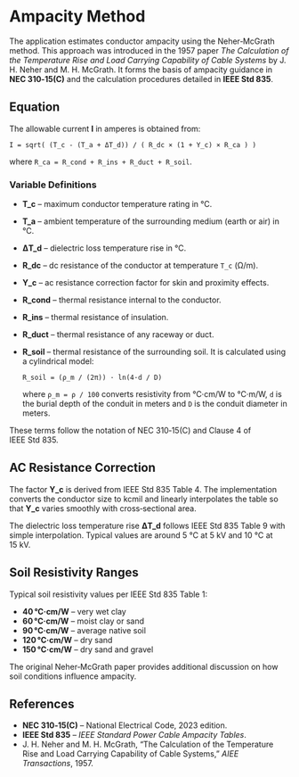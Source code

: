 # Ampacity Method

The application estimates conductor ampacity using the Neher‑McGrath method. This approach was introduced in the 1957 paper *The Calculation of the Temperature Rise and Load Carrying Capability of Cable Systems* by J. H. Neher and M. H. McGrath. It forms the basis of ampacity guidance in **NEC 310‑15(C)** and the calculation procedures detailed in **IEEE Std 835**.

## Equation

The allowable current **I** in amperes is obtained from:

```
I = sqrt( (T_c - (T_a + ΔT_d)) / ( R_dc × (1 + Y_c) × R_ca ) )
```

where `R_ca = R_cond + R_ins + R_duct + R_soil`.

### Variable Definitions

- **T_c** – maximum conductor temperature rating in °C.
- **T_a** – ambient temperature of the surrounding medium (earth or air) in °C.
- **ΔT_d** – dielectric loss temperature rise in °C.
- **R_dc** – dc resistance of the conductor at temperature `T_c` (Ω/m).
- **Y_c** – ac resistance correction factor for skin and proximity effects.
- **R_cond** – thermal resistance internal to the conductor.
- **R_ins** – thermal resistance of insulation.
- **R_duct** – thermal resistance of any raceway or duct.
- **R_soil** – thermal resistance of the surrounding soil. It is calculated using
  a cylindrical model:

  `R_soil = (ρ_m / (2π)) · ln(4·d / D)`

  where `ρ_m = ρ / 100` converts resistivity from °C·cm/W to °C·m/W,
  `d` is the burial depth of the conduit in meters and `D` is the conduit
  diameter in meters.

These terms follow the notation of NEC 310‑15(C) and Clause 4 of IEEE Std 835.

## AC Resistance Correction

The factor **Y_c** is derived from IEEE Std 835 Table 4. The implementation
converts the conductor size to kcmil and linearly interpolates the table so
that **Y_c** varies smoothly with cross‑sectional area.

The dielectric loss temperature rise **ΔT_d** follows IEEE Std 835 Table 9 with
simple interpolation. Typical values are around 5 °C at 5 kV and 10 °C at
15 kV.

## Soil Resistivity Ranges

Typical soil resistivity values per IEEE Std 835 Table 1:

- **40 °C·cm/W** – very wet clay
- **60 °C·cm/W** – moist clay or sand
- **90 °C·cm/W** – average native soil
- **120 °C·cm/W** – dry sand
- **150 °C·cm/W** – dry sand and gravel

The original Neher‑McGrath paper provides additional discussion on how soil conditions influence ampacity.

## References

- **NEC 310‑15(C)** – National Electrical Code, 2023 edition.
- **IEEE Std 835** – *IEEE Standard Power Cable Ampacity Tables*.
- J. H. Neher and M. H. McGrath, “The Calculation of the Temperature Rise and Load Carrying Capability of Cable Systems,” *AIEE Transactions*, 1957.
